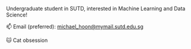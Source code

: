 Undergraduate student in SUTD, interested in Machine Learning and Data Science!

📫 Email (preferred): michael_hoon@mymail.sutd.edu.sg

🐱 Cat obsession
